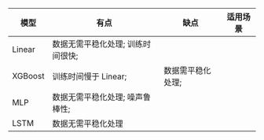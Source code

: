 | 模型    | 有点                              | 缺点              | 适用场景 |
| ------- | --------------------------------- | ----------------- | -------- |
| Linear  | 数据无需平稳化处理; 训练时间很快; |                   |          |
| XGBoost | 训练时间慢于 Linear;              | 数据需平稳化处理; |          |
| MLP     | 数据无需平稳化处理; 噪声鲁棒性;   |                   |          |
| LSTM    | 数据无需平稳化处理                |                   |          |